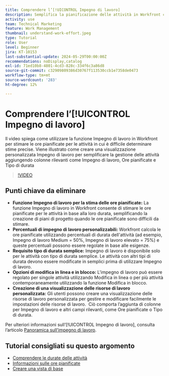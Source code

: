 ```yaml
---
title: Comprendere l’[!UICONTROL Impegno di lavoro]
description: Semplifica la pianificazione delle attività in Workfront con la funzione Impegno di lavoro, consentendo stime delle ore pianificate personalizzabili, modifica in linea e in blocco e viste personalizzate per una gestione efficiente del progetto.
activity: use
team: Technical Marketing
feature: Work Management
thumbnail: understand-work-effort.jpeg
type: Tutorial
role: User
level: Beginner
jira: KT-10153
last-substantial-update: 2024-05-29T00:00:00Z
recommendations: noDisplay,catalog
exl-id: 71ed10b8-4801-4cd3-828c-334f6c3a86d8
source-git-commit: c32909809386d30767f113530ccb1e7358de0473
workflow-type: tm+mt
source-wordcount: '283'
ht-degree: 12%

---
```


# Comprendere l’[!UICONTROL Impegno di lavoro]

Il video spiega come utilizzare la funzione Impegno di lavoro in Workfront per stimare le ore pianificate per le attività in cui è difficile determinare stime precise.
Viene illustrato come creare una visualizzazione personalizzata Impegno di lavoro per semplificare la gestione delle attività aggiungendo colonne rilevanti come Impegno di lavoro, Ore pianificate e Tipo di durata

>[!VIDEO](https://video.tv.adobe.com/v/3429446/?quality=12&learn=on&enablevpops)

## Punti chiave da eliminare

* **Funzione Impegno di lavoro per la stima delle ore pianificate:** La funzione Impegno di lavoro in Workfront consente di stimare le ore pianificate per le attività in base alla loro durata, semplificando la creazione di piani di progetto quando le ore pianificate sono difficili da stimare. &#x200B;
* **Percentuali di impegno di lavoro personalizzabili:** Workfront calcola le ore pianificate utilizzando percentuali di durata dell&#39;attività (ad esempio, Impegno di lavoro Medium = 50%, Impegno di lavoro elevato = 75%) e queste percentuali possono essere regolate in base alle esigenze. &#x200B;
* **Requisito tipo di durata semplice:** Impegno di lavoro è disponibile solo per le attività con tipo di durata semplice. &#x200B; Le attività con altri tipi di durata devono essere modificate in semplici prima di utilizzare Impegno di lavoro. &#x200B;
* **Opzioni di modifica in linea e in blocco:** L&#39;impegno di lavoro può essere regolato per singole attività utilizzando Modifica in linea o per più attività contemporaneamente utilizzando la funzione Modifica in blocco. &#x200B;
* **Creazione di una visualizzazione delle risorse di lavoro personalizzata:** Gli utenti possono creare una visualizzazione delle risorse di lavoro personalizzata per gestire e modificare facilmente le impostazioni delle risorse di lavoro. &#x200B; Ciò comporta l’aggiunta di colonne per Impegno di lavoro e altri campi rilevanti, come Ore pianificate o Tipo di durata. &#x200B;


Per ulteriori informazioni sull’[!UICONTROL Impegno di lavoro], consulta l’articolo [Panoramica sull’impegno di lavoro](https://experienceleague.adobe.com/docs/workfront/using/manage-work/tasks/task-information/work-effort.html?lang=it).


## Tutorial consigliati su questo argomento

* [Comprendere le durate delle attività](/help/manage-work/tasks/understand-task-durations.md)
* [Informazioni sulle ore pianificate](/help/manage-work/tasks/understand-planned-hours.md)
* [Creare una vista di base](/help/reporting/basic-reporting/create-a-basic-view.md)
